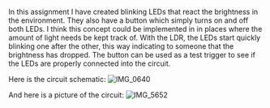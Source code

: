 In this assignment I have created blinking LEDs that react the brightness in the environment. They also have a button which simply turns on and off both LEDs.
I think this concept could be implemented in in places where the amount of light needs be kept track of. With the LDR, the LEDs start quickly blinking one after the other, this way indicating to someone that the brightness has dropped. The button can be used as a test trigger to see if the LEDs are properly connected into the circuit.


Here is the circuit schematic:
![IMG_0640](https://user-images.githubusercontent.com/61503490/122346456-07374100-cf5a-11eb-833d-02ac0d910d15.JPG) 


And here is a picture of the circuit:
![IMG_5652](https://user-images.githubusercontent.com/61503490/122346989-9cd2d080-cf5a-11eb-9997-248898c6557c.jpeg) 
